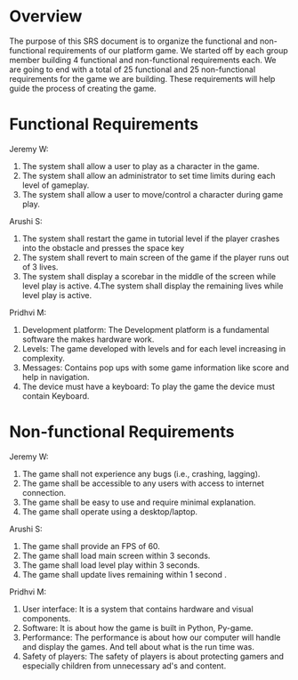 # Overview
The purpose of this SRS document is to organize the functional and non-functional requirements of our platform game. We started off by each
group member building 4 functional and non-functional requirements each. We are going to end with a total of 25 functional and 25 non-functional 
requirements for the game we are building. These requirements will help guide the process of creating the game.

# Functional Requirements

Jeremy W:
1. The system shall allow a user to play as a character in the game.
2. The system shall allow an administrator to set time limits during each level of gameplay.
3. The system shall allow a user to move/control a character during game play.

Arushi S:
1. The system shall restart the game in tutorial level if the player crashes into the obstacle and presses the space key
2. The system shall revert to main screen of the game if the player runs out of 3 lives.
3. The system shall  display a scorebar in the middle of the screen while level play is active.
4.The system shall display the remaining lives while level play is active.

Pridhvi M:

1. Development platform:  The Development platform is a fundamental software the makes hardware work.
2. Levels:  The game developed with levels and for each level increasing in complexity.
3. Messages: Contains pop ups with some game information like score and help in navigation.
4. The device must have a keyboard: To play the game the device must contain Keyboard.

# Non-functional Requirements

Jeremy W:
1. The game shall not experience any bugs (i.e., crashing, lagging).
2. The game shall be accessible to any users with access to internet connection.
3. The game shall be easy to use and require minimal explanation. 
4. The game shall operate using a desktop/laptop.

Arushi S: 
1. The game shall provide an FPS of 60.
2. The game shall load main screen within 3 seconds.
3. The game shall load level play within 3 seconds. 
4. The game shall update lives remaining within 1 second .

Pridhvi M:
1. User interface: It is a system that contains hardware and visual components.
2. Software: It is about how the game is built in Python, Py-game.
3. Performance: The performance is about how our computer will handle and display the games. And tell about what is the run time was.
4. Safety of players: The safety of players is about protecting gamers and especially children from unnecessary ad's and content.





